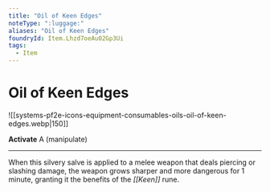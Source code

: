 ```yaml
---
title: "Oil of Keen Edges"
noteType: ":luggage:"
aliases: "Oil of Keen Edges"
foundryId: Item.Lhzd7oeAu02Gp3Ui
tags:
  - Item
---
```


# Oil of Keen Edges
![[systems-pf2e-icons-equipment-consumables-oils-oil-of-keen-edges.webp|150]]

**Activate** A (manipulate)

* * *

When this silvery salve is applied to a melee weapon that deals piercing or slashing damage, the weapon grows sharper and more dangerous for 1 minute, granting it the benefits of the _[[Keen]]_ rune.
